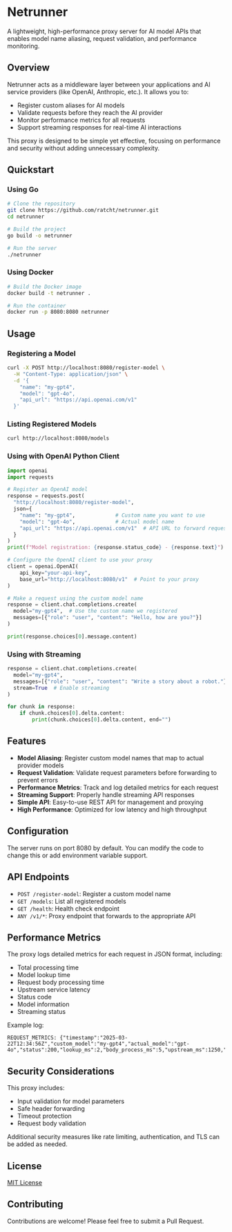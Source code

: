 # Netrunner

A lightweight, high-performance proxy server for AI model APIs that enables model name aliasing, request validation, and performance monitoring.

## Overview

Netrunner acts as a middleware layer between your applications and AI service providers (like OpenAI, Anthropic, etc.). It allows you to:

- Register custom aliases for AI models
- Validate requests before they reach the AI provider
- Monitor performance metrics for all requests
- Support streaming responses for real-time AI interactions

This proxy is designed to be simple yet effective, focusing on performance and security without adding unnecessary complexity.

## Quickstart

### Using Go

```bash
# Clone the repository
git clone https://github.com/ratcht/netrunner.git
cd netrunner

# Build the project
go build -o netrunner

# Run the server
./netrunner
```

### Using Docker

```bash
# Build the Docker image
docker build -t netrunner .

# Run the container
docker run -p 8080:8080 netrunner
```

## Usage

### Registering a Model

```bash
curl -X POST http://localhost:8080/register-model \
  -H "Content-Type: application/json" \
  -d '{
    "name": "my-gpt4",
    "model": "gpt-4o",
    "api_url": "https://api.openai.com/v1"
  }'
```

### Listing Registered Models

```bash
curl http://localhost:8080/models
```

### Using with OpenAI Python Client

```python
import openai
import requests

# Register an OpenAI model
response = requests.post(
  "http://localhost:8080/register-model",
  json={
    "name": "my-gpt4",             # Custom name you want to use
    "model": "gpt-4o",             # Actual model name
    "api_url": "https://api.openai.com/v1"  # API URL to forward requests to
  }
)
print(f"Model registration: {response.status_code} - {response.text}")

# Configure the OpenAI client to use your proxy
client = openai.OpenAI(
    api_key="your-api-key",
    base_url="http://localhost:8080/v1"  # Point to your proxy
)

# Make a request using the custom model name
response = client.chat.completions.create(
  model="my-gpt4",  # Use the custom name we registered
  messages=[{"role": "user", "content": "Hello, how are you?"}]
)

print(response.choices[0].message.content)
```

### Using with Streaming

```python
response = client.chat.completions.create(
  model="my-gpt4",
  messages=[{"role": "user", "content": "Write a story about a robot."}],
  stream=True  # Enable streaming
)

for chunk in response:
    if chunk.choices[0].delta.content:
        print(chunk.choices[0].delta.content, end="")
```

## Features

- **Model Aliasing**: Register custom model names that map to actual provider models
- **Request Validation**: Validate request parameters before forwarding to prevent errors
- **Performance Metrics**: Track and log detailed metrics for each request
- **Streaming Support**: Properly handle streaming API responses
- **Simple API**: Easy-to-use REST API for management and proxying
- **High Performance**: Optimized for low latency and high throughput

## Configuration

The server runs on port 8080 by default. You can modify the code to change this or add environment variable support.

## API Endpoints

- `POST /register-model`: Register a custom model name
- `GET /models`: List all registered models
- `GET /health`: Health check endpoint
- `ANY /v1/*`: Proxy endpoint that forwards to the appropriate API

## Performance Metrics

The proxy logs detailed metrics for each request in JSON format, including:

- Total processing time
- Model lookup time
- Request body processing time
- Upstream service latency
- Status code
- Model information
- Streaming status

Example log:

```
REQUEST_METRICS: {"timestamp":"2025-03-22T12:34:56Z","custom_model":"my-gpt4","actual_model":"gpt-4o","status":200,"lookup_ms":2,"body_process_ms":5,"upstream_ms":1250,"total_ms":1258,"streaming":true,"path":"/chat/completions"}
```

## Security Considerations

This proxy includes:

- Input validation for model parameters
- Safe header forwarding
- Timeout protection
- Request body validation

Additional security measures like rate limiting, authentication, and TLS can be added as needed.

## License

[MIT License](LICENSE)

## Contributing

Contributions are welcome! Please feel free to submit a Pull Request.
